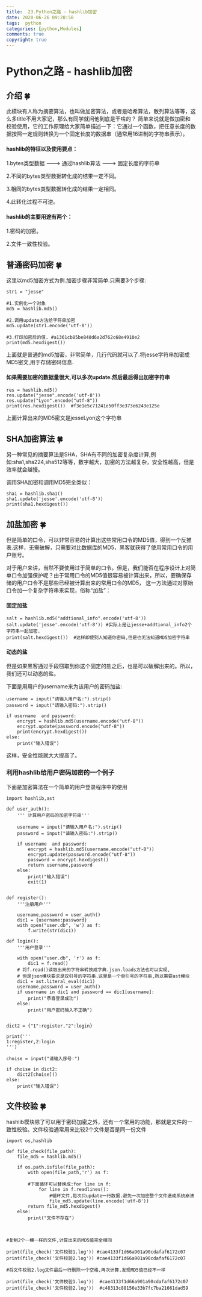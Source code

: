 ```yaml
---
title:  23.Python之路 - hashlib加密
date: 2020-06-26 09:20:58
tags:  python
categories: [python,Modules]
comments: true
copyright: true
---
```




# Python之路 - hashlib加密

##  介绍 🍀

此模块有人称为摘要算法，也叫做加密算法，或者是哈希算法，散列算法等等，这么多title不用大家记，那么有同学就问他到底是干啥的？ 简单来说就是做加密和校验使用，它的工作原理给大家简单描述一下：它通过一个函数，把任意长度的数据按照一定规则转换为一个固定长度的数据串（通常用16进制的字符串表示）。


#### hashlib的特征以及使用要点：

1.bytes类型数据 ---> 通过hashlib算法 ---> 固定长度的字符串

2.不同的bytes类型数据转化成的结果一定不同。

3.相同的bytes类型数据转化成的结果一定相同。

4.此转化过程不可逆。

<!--more-->


#### hashlib的主要用途有两个：

1.密码的加密。

2.文件一致性校验。


##  普通密码加密 🍀

这里以md5加密方式为例.加密步骤非常简单.只需要3个步骤:

```
str1 = "jesse"

#1.实例化一个对象
md5 = hashlib.md5()

#2.调用update方法给字符串加密
md5.update(str1.encode('utf-8'))

#3.打印加密后的值. #a1361cb85be840d6a2d762c68e4910e2
print(md5.hexdigest())
```
上面就是普通的md5加密，非常简单，几行代码就可以了.将jesse字符串加密成MD5密文,用于存储密码信息.


#### 如果需要加密的数据量很大,可以多次update.然后最后得出加密字符串

```
res = hashlib.md5()
res.update("jesse".encode('utf-8'))
res.update("Lyon".encode("utf-8"))
print(res.hexdigest())  #f3e1e5c71241e50ff3e373e6243e125e
```
上面计算出来的MD5密文是jesseLyon这个字符串


## SHA加密算法 🍀

另一种常见的摘要算法是SHA，SHA有不同的加密复杂度计算,例如:sha1,sha224,sha512等等，数字越大，加密的方法越复杂，安全性越高，但是效率就会越慢。

调用SHA加密和调用MD5完全类似：

```
sha1 = hashlib.sha1()
sha1.update('jesse'.encode('utf-8'))
print(sha1.hexdigest())
```


## 加盐加密 🍀

但是简单的口令，可以非常容易的计算出这些常用口令的MD5值，得到一个反推表.这样，无需破解，只需要对比数据库的MD5，黑客就获得了使用常用口令的用户账号。

对于用户来讲，当然不要使用过于简单的口令。但是，我们能否在程序设计上对简单口令加强保护呢？由于常用口令的MD5值很容易被计算出来，所以，要确保存储的用户口令不是那些已经被计算出来的常用口令的MD5，
这一方法通过对原始口令加一个复杂字符串来实现，俗称“加盐”：

#### 固定加盐

```
salt = hashlib.md5("addtional_info".encode('utf-8'))
salt.update('jesse'.encode('utf-8')) #实际上是让jesse+addtional_info2个字符串一起加密.
print(salt.hexdigest())  #这样即使别人知道你密码,但是也无法知道MD5加密字符串
```

#### 动态的盐

但是如果黑客通过手段窃取到你这个固定的盐之后，也是可以破解出来的。所以，我们还可以动态的盐。

下面是用用户的username来为该用户的密码加盐:

```
username = input("请输入用户名:").strip()
password = input("请输入密码:").strip()

if username  and password:
    encrypt = hashlib.md5(username.encode("utf-8"))
    encrypt.update(password.encode("utf-8"))
    print(encrypt.hexdigest())
else:
    print("输入错误")

```
这样，安全性能就大大提高了。


### 利用hashlib给用户密码加密的一个例子

下面是加密算法在一个简单的用户登录程序中的使用

```
import hashlib,ast

def user_auth():
    ''' 计算用户密码的加密字符串'''

    username = input("请输入用户名:").strip()
    password = input("请输入密码:").strip()

    if username  and password:
        encrypt = hashlib.md5(username.encode("utf-8"))
        encrypt.update(password.encode("utf-8"))
        password = encrypt.hexdigest()
        return username,password
    else:
        print("输入错误")
        exit(1)


def register():
    '''注册用户'''

    username,password = user_auth()
    dic1 = {username:password}
    with open("user.db", 'w') as f:
        f.write(str(dic1))

def login():
    '''用户登录'''

    with open("user.db", 'r') as f:
        dic1 = f.read()
    # 将f.read()读取出来的字符串转换成字典.json.loads方法也可以实现,
    # 但是json模块要求是双引号的字符串.这里是一个单引号的字符串,所以需要ast模块
    dic1 = ast.literal_eval(dic1)
    username,password = user_auth()
    if username in dic1 and password == dic1[username]:
        print("恭喜登录成功")
    else:
        print("用户密码输入不正确")


dict2 = {"1":register,"2":login}

print('''
1:register,2:login
''')

choise = input("请输入序号:")

if choise in dict2:
    dict2[choise]()
else:
    print("输入错误")

```

## 文件校验 🍀

hashlib模块除了可以用于密码加密之外，还有一个常用的功能，那就是文件的一致性校验。文件校验通常用来比较2个文件是否是同一份文件

```
import os,hashlib

def file_check(file_path):
    file_md5 = hashlib.md5()

    if os.path.isfile(file_path):
        with open(file_path,'r') as f:

        #下面循环可以替换成:for line in f:
            for line in f.readlines():
                #循环文件,每次只update一行数据.避免一次加密整个文件造成系统崩溃
                file_md5.update(line.encode('utf-8'))
        return file_md5.hexdigest()
    else:
        print("文件不存在")



#复制2个一模一样的文件,计算出来的MD5值完全相同

print(file_check('文件校验1.log')) #cae4133f1d66a901a90cdafaf6172c07
print(file_check('文件校验2.log')) #cae4133f1d66a901a90cdafaf6172c07

#将文件校验2.log文件最后一行删除一个空格,再次计算.发现MD5值已经不一样

print(file_check('文件校验1.log'))  #cae4133f1d66a901a90cdafaf6172c07
print(file_check('文件校验2.log'))  #c48313c88156e33b7fc7ba21661dad59
```

